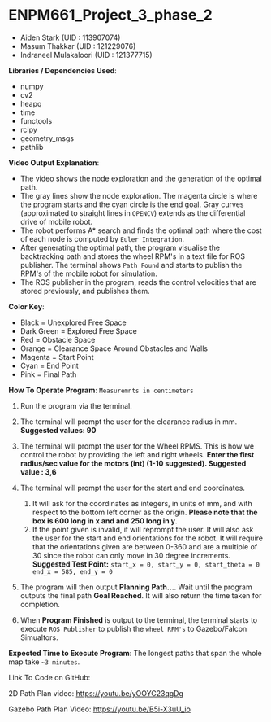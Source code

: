 # ENPM661_Project_3_phase_2

- Aiden Stark (UID : 113907074)
- Masum Thakkar (UID : 121229076)
- Indraneel Mulakaloori (UID : 121377715)



**Libraries / Dependencies Used**:
- numpy
- cv2
- heapq
- time
- functools
- rclpy
- geometry_msgs
- pathlib

**Video Output Explanation**:
- The video shows the node exploration and the generation of the optimal path. 
- The gray lines show the node exploration. 
The magenta circle is where the program starts and the cyan circle is the end goal. Gray curves (approximated to straight lines in `OPENCV`) extends as the differential drive of mobile robot. 
- The robot performs A* search and finds the optimal path where the cost of each node is computed by `Euler Integration`.
- After generating the optimal path, the program visualise the backtracking path and stores the wheel RPM's in a text file for ROS publisher. The terminal shows `Path Found` and starts to publish the RPM's of the mobile robot for simulation.
- The ROS publisher in the program, reads the control velocities that are stored previously, and publishes them.

 

**Color Key**:
- Black = Unexplored Free Space
- Dark Green = Explored Free Space
- Red = Obstacle Space
- Orange = Clearance Space Around Obstacles and Walls
- Magenta = Start Point
- Cyan = End Point
- Pink = Final Path

**How To Operate Program**:
`Measuremnts in centimeters`
1. Run the program via the terminal.
2. The terminal will prompt the user for the clearance radius in mm. **Suggested values: 90**
3. The terminal will prompt the user for the Wheel RPMS. This is how we control the robot by providing the left and right wheels. **Enter the first radius/sec value for the motors (int) (1-10 suggested). Suggested value : 3,6**
4. The terminal will prompt the user for the start and end coordinates. 
    1) It will ask for the coordinates as integers, in units of mm, and with respect
    to the bottom left corner as the origin. **Please note that the box is 600 long
    in x and and 250 long in y**. 
    2) If the point given is invalid, it will reprompt the user. It will also ask
    the user for the start and end orientations for the robot. It will require that the orientations given
    are between 0-360 and are a multiple of 30 since the robot can only move in 30 degree increments. 
    **Suggested Test Point:** 
     ``
     start_x = 0, start_y = 0, start_theta = 0
     end_x = 585, end_y = 0
    `` 
    
5. The program will then output **Planning Path...**. Wait until the program outputs the final path **Goal Reached**. It will also return the time taken for completion.
6. When **Program Finished** is output to the terminal, the terminal starts to execute `ROS Publisher` to publish the `wheel RPM's` to Gazebo/Falcon Simualtors.

**Expected Time to Execute Program**: 
The longest paths that span the whole map take `~3 minutes`. 

 
Link To Code on GitHub:


2D Path Plan video: https://youtu.be/yOOYC23qgDg 

Gazebo Path Plan Video: https://youtu.be/B5i-X3uU_io 
